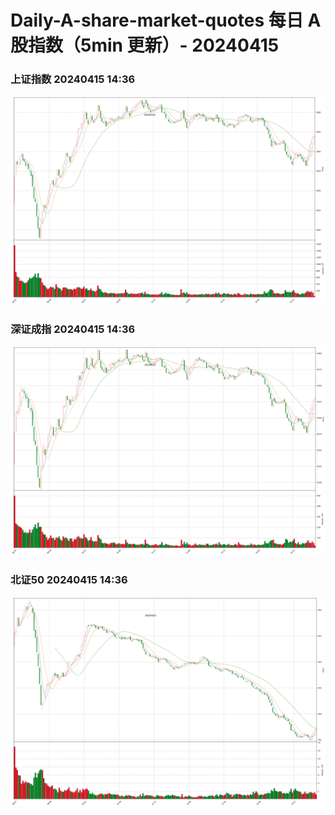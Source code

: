 
# Daily-A-share-market-quotes 每日 A 股指数（5min 更新）- 20240415

### 上证指数 20240415 14:36
![](./fig/2024/4/20240415-sh000001.png)

### 深证成指 20240415 14:36
![](./fig/2024/4/20240415-sz399001.png)

### 北证50 20240415 14:36
![](./fig/2024/4/20240415-bj899050.png)
